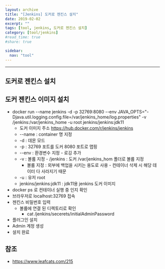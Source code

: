 ```yaml
---
layout: archive
title: "[Jenkins] 도커로 젠킨스 설치"
date: 2019-02-02
excerpt: ""
tags: [tool, jenkins, 도커로 젠킨스 설치]
category: [tool/jenkins]
#read_time: true
#share: true

sidebar:
  nav: "tool"
---
```


* * *

## 도커로 젠킨스 설치

## 도커 젠킨스 이미지 설치

* docker run --name jenkins -d -p 32769:8080 --env JAVA_OPTS="-Djava.util.logging.config.file=/var/jenkins_home/log.properties" -v /jenkins:/var/jenkins_home -u root jenkins/jenkins:jdk11
  * 도커 이미지 주소 <https://hub.docker.com/r/jenkins/jenkins>
  * --name : container 명 지정
  * -d : 데몬 모드
  * -p : 32769 포트를 도커 8080 포트로 맵핑
  * --env : 환경변수 지정 - 로깅 추가
  * -v : 볼륨 지정 - /jenkins : 도커 /var/jenkins_hom 폴더로 볼륨 지정
    * 볼륨 지정 : 외부에 백업을 시키는 용도로 사용 - 컨테이너 삭제 시 해당 데이터 다 사라지기 때문
  * -u : 유저 root
  * jenkins/jenkins:jdk11 : jdk11용 jenkins 도커 이미지
* docker ps 로 컨테이너 실행 중 인지 확인
* 브라우저로 localhost:32769 접속
* 젠킨스 비밀번호 입력
  * 볼륨에 연결 된 디렉토리로 확인
    * cat /jenkins/secerets/initialAdminPassword
* 플러그인 설치
* Admin 계정 생성
* 설치 완료

## 참조

* <https://www.leafcats.com/215>